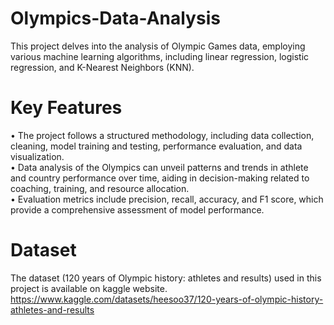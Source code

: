 # Olympics-Data-Analysis
This project delves into the analysis of Olympic Games data, employing various machine learning algorithms, including linear regression, logistic regression, and K-Nearest Neighbors (KNN).


# Key Features
• The project follows a structured methodology, including data collection, cleaning, model training and testing, performance evaluation, and data visualization.<br>
• Data analysis of the Olympics can unveil patterns and trends in athlete and country performance over time, aiding in decision-making related to coaching, training, and resource allocation.<br>
• Evaluation metrics include precision, recall, accuracy, and F1 score, which provide a comprehensive assessment of model performance.<br>

# Dataset
The dataset (120 years of Olympic history: athletes and results) used in this project is available on kaggle website.<br>
https://www.kaggle.com/datasets/heesoo37/120-years-of-olympic-history-athletes-and-results
